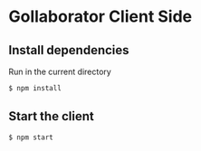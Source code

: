 # Gollaborator Client Side

## Install dependencies
Run in the current directory
```bash
$ npm install
```

## Start the client
```bash
$ npm start
```
